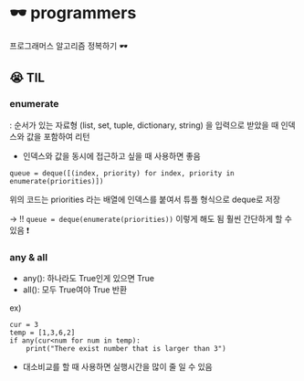 # 🕶️ programmers
프로그래머스 알고리즘 정복하기 🕶️

## 😭 TIL
### enumerate
: 순서가 있는 자료형  (list, set, tuple, dictionary, string)
을 입력으로 받았을 때 인덱스와 값을 포함하여 리턴

* 인덱스와 값을 동시에 접근하고 싶을 때 사용하면 좋음
```
queue = deque([(index, priority) for index, priority in enumerate(priorities)])
```

위의 코드는 priorities 라는 배열에 인덱스를 붙여서 튜플 형식으로 deque로 저장

->
!! `queue = deque(enumerate(priorities))` 
이렇게 해도 됨 훨씬 간단하게 할 수 있음 ❗️



### any & all
- any(): 하나라도 True인게 있으면 True
- all(): 모두 True여야 True 반환

ex)
```
cur = 3
temp = [1,3,6,2]
if any(cur<num for num in temp):
	print("There exist number that is larger than 3")
```

- 대소비교를 할 때 사용하면 실행시간을 많이 줄 일 수 있음 
